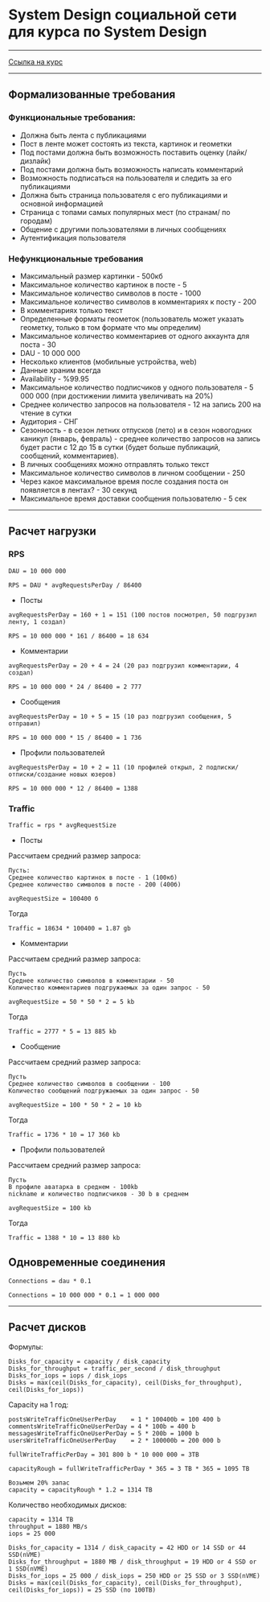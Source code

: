 # System Design социальной сети для курса по System Design
<hr>
<a href="https://balun.courses/courses/system_design">Ссылка на курс</a>
<hr>

## Формализованные требования

### Функциональные требования:
* Должна быть лента с публикациями 
* Пост в ленте может состоять из текста, картинок и геометки
* Под постами должна быть возможность поставить оценку (лайк/дизлайк) 
* Под постами должна быть возможность написать комментарий
* Возможность подписаться на пользователя и следить за его публикациями
* Должна быть страница пользователя с его публикациями и основной информацией
* Страница с топами самых популярных мест (по странам/ по городам)
* Общение с другими пользователями в личных сообщениях
* Аутентификация пользователя

### Нефункциональные требования
* Максимальный размер картинки - 500кб
* Максимальное количество картинок в посте - 5
* Максимальное количество символов в посте - 1000
* Максимальное количество символов в комментариях к посту - 200
* В комментариях только текст
* Определенные форматы геометок (пользователь может указать геометку, только в том формате что мы определим)
* Максимальное количество комментариев от одного аккаунта для поста - 30
* DAU - 10 000 000
* Несколько клиентов (мобильные устройства, web)
* Данные храним всегда
* Availability - %99.95
* Максимальное количество подписчиков у одного пользователя - 5 000 000 (при достижении лимита увеличивать на 20%)
* Среднее количество запросов на пользователя - 12 на запись 200 на чтение в сутки
* Аудитория - СНГ
* Сезонность - в сезон летних отпусков (лето) и в сезон новогодних каникул (январь, февраль) - среднее количество запросов на запись будет расти с 12 до 15 в сутки (будет больше публикаций, сообщений, комментариев). 
* В личных сообщениях можно отправлять только текст
* Максимальное количество символов в личном сообщении - 250
* Через какое максимальное время после создания поста он появляется в лентах? - 30 секунд
* Максимальное время доставки сообщения пользователю - 5 сек

<hr>

## Расчет нагрузки

### RPS

``` 
DAU = 10 000 000

RPS = DAU * avgRequestsPerDay / 86400
```

* Посты
```
avgRequestsPerDay = 160 + 1 = 151 (100 постов посмотрел, 50 подгрузил ленту, 1 создал)

RPS = 10 000 000 * 161 / 86400 = 18 634
```

* Комментарии
```
avgRequestsPerDay = 20 + 4 = 24 (20 раз подгрузил комментарии, 4 создал)

RPS = 10 000 000 * 24 / 86400 = 2 777
```

* Сообщения
```
avgRequestsPerDay = 10 + 5 = 15 (10 раз подгрузил сообщения, 5 отправил)

RPS = 10 000 000 * 15 / 86400 = 1 736 
```

* Профили пользователей
```
avgRequestsPerDay = 10 + 2 = 11 (10 профилей открыл, 2 подписки/отписки/создание новых юзеров)

RPS = 10 000 000 * 12 / 86400 = 1388
```

### Traffic

```
Traffic = rps * avgRequestSize
```

* Посты

Рассчитаем средний размер запроса:
```
Пусть:
Среднее количество картинок в посте - 1 (100кб)
Среднее количество символов в посте - 200 (400б)

avgRequestSize = 100400 б
```
Тогда
```
Traffic = 18634 * 100400 = 1.87 gb
```

* Комментарии

Рассчитаем средний размер запроса:
```
Пусть
Среднее количество символов в комментарии - 50
Количество комментариев подгружаемых за один запрос - 50

avgRequestSize = 50 * 50 * 2 = 5 kb
```
Тогда
```
Traffic = 2777 * 5 = 13 885 kb
```

* Сообщение

Рассчитаем средний размер запроса:
```
Пусть
Среднее количество символов в сообщении - 100
Количество сообщений подгружаемых за один запрос - 50

avgRequestSize = 100 * 50 * 2 = 10 kb
```
Тогда
```
Traffic = 1736 * 10 = 17 360 kb
```

* Профили пользователей

Рассчитаем средний размер запроса:
```
Пусть
В профиле аватарка в среднем - 100kb
nickname и количество подписчиков - 30 b в среднем 

avgRequestSize = 100 kb
```
Тогда
```
Traffic = 1388 * 10 = 13 880 kb
```

## Одновременные соединения
```
Connections = dau * 0.1

Connections = 10 000 000 * 0.1 = 1 000 000
```

<hr>

## Расчет дисков
Формулы:
```
Disks_for_capacity = capacity / disk_capacity
Disks_for_throughput = traffic_per_second / disk_throughput
Disks_for_iops = iops / disk_iops
Disks = max(ceil(Disks_for_capacity), ceil(Disks_for_throughput), ceil(Disks_for_iops))
```

Capacity на 1 год: 
```
postsWriteTrafficOneUserPerDay    = 1 * 100400b = 100 400 b
commentsWriteTrafficOneUserPerDay = 4 * 100b = 400 b
messagesWriteTrafficOneUserPerDay = 5 * 200b = 1000 b
usersWriteTrafficOneUserPerDay    = 2 * 100000b = 200 000 b

fullWriteTrafficPerDay = 301 800 b * 10 000 000 = 3TB

capacityRough = fullWriteTrafficPerDay * 365 = 3 TB * 365 = 1095 TB

Возьмем 20% запас
capacity = capacityRough * 1.2 = 1314 TB
```

Количество необходимых дисков:
```
capacity = 1314 TB
throughput = 1880 MB/s
iops = 25 000

Disks_for_capacity = 1314 / disk_capacity = 42 HDD or 14 SSD or 44 SSD(nVME)
Disks_for_throughput = 1880 MB / disk_throughput = 19 HDD or 4 SSD or 1 SSD(nVME) 
Disks_for_iops = 25 000 / disk_iops = 250 HDD or 25 SSD or 3 SSD(nVME)
Disks = max(ceil(Disks_for_capacity), ceil(Disks_for_throughput), ceil(Disks_for_iops)) = 25 SSD (по 100TB)
```




